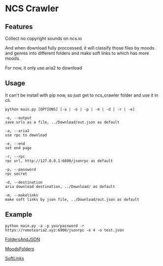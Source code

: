 
# NCS Crawler

## Features

Collect no copyright sounds on ncs.io

And when download fully proccessed, it will classify those files by moods and genres into different folders and make soft links to which has more moods.

For now, it only use aria2 to download

## Usage

It can't be install with pip now, so just get to ncs_crawler folder and use it in cli. 

```
python main.py [OPTIONS] [-a | -o | -p | -m | -d | -r | -e]

-o, --output
save urls as a file, ../Download/out.json as default

-a, --aria2
use rpc to download

-e, --end
set end page

-r, --rpc
rpc url, http://127.0.0.1:6800/jsonrpc as default

-p, --password
rpc secret

-d, --destination
aria download destination, ../Download/ as default

-m, --makelinks
make soft links by json file, ../Download/out.json as default
``` 

## Example

```
python main.py -a -p yourpassword -r https://remotearia2.xyz:6900/jsonrpc -e 4 -o test.json
```

[FoldersAndJSON](./Pics/FoldersAndJSON.png)

[MoodsFolders](./Pics/MoodsFolders.png)

[SoftLinks](./Pics/SoftLinks.png)